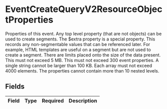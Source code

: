 # EventCreateQueryV2ResourceObjectProperties

Properties of this event. Any top level property (that are not objects) can be
used to create segments. The $extra property is a special property. This records any
non-segmentable values that can be referenced later. For example, HTML templates are
useful on a segment but are not used to create a segment. There are limits
placed onto the size of the data present. This must not exceed 5 MB. This must not
exceed 300 event properties. A single string cannot be larger than 100 KB. Each array
must not exceed 4000 elements. The properties cannot contain more than 10 nested levels.


## Fields

| Field       | Type        | Required    | Description |
| ----------- | ----------- | ----------- | ----------- |